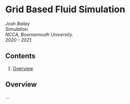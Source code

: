 # Grid Based Fluid Simulation
*Josh Bailey*<br />
*Simulation.*<br />
*NCCA, Bournemouth University.*<br />
*2020 - 2021.*<br />

## Contents
1. [Overview](#overview)

## Overview
...